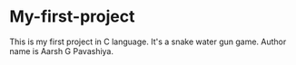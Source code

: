 # My-first-project
This is my first project in C language. It's a snake water gun game.
Author name is Aarsh G Pavashiya.
